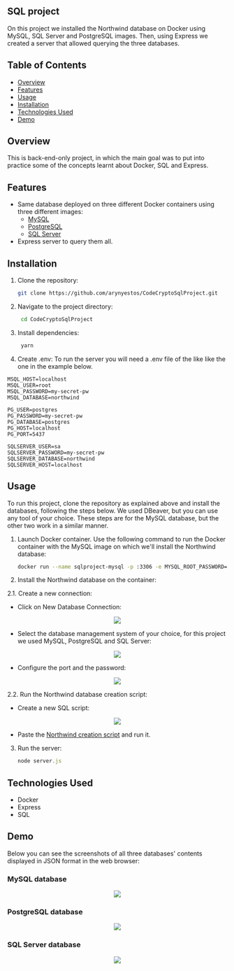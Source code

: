 ## SQL project

On this project we installed the Northwind database on Docker using MySQL, SQL Server and PostgreSQL images. Then, using Express we created a server that allowed querying the three databases.

## Table of Contents
- [Overview](#overview)
- [Features](#features)
- [Usage](#usage)
- [Installation](#installation)
- [Technologies Used](#technologies-used)
- [Demo](#demo)

## Overview

This is back-end-only project, in which the main goal was to put into practice some of the concepts learnt about Docker, SQL and Express.

## Features

- Same database deployed on three different Docker containers using three different images:
  - [MySQL](https://hub.docker.com/_/mysql)
  - [PostgreSQL](https://hub.docker.com/_/postgres)
  - [SQL Server](https://hub.docker.com/_/microsoft-mssql-server)
- Express server to query them all.

## Installation

1. Clone the repository:

   ```bash
   git clone https://github.com/arynyestos/CodeCryptoSqlProject.git

2. Navigate to the project directory:

   ```bash
    cd CodeCryptoSqlProject

3. Install dependencies:

   ```bash
    yarn
   
4. Create .env: To run the server you will need a .env file of the like like the one in the example below.
  ```.env  
  MSQL_HOST=localhost
  MSQL_USER=root
  MSQL_PASSWORD=my-secret-pw
  MSQL_DATABASE=northwind
  
  PG_USER=postgres
  PG_PASSWORD=my-secret-pw
  PG_DATABASE=postgres
  PG_HOST=localhost
  PG_PORT=5437
  
  SQLSERVER_USER=sa
  SQLSERVER_PASSWORD=my-secret-pw
  SQLSERVER_DATABASE=northwind
  SQLSERVER_HOST=localhost
```
   
## Usage

To run this project, clone the repository as explained above and install the databases, following the steps below. We used DBeaver, but you can use any tool of your choice. These steps are for the MySQL database, but the other two work in a similar manner.

1. Launch Docker container. Use the following command to run the Docker container with the MySQL image on which we'll install the Northwind database:
   ```bash
   docker run --name sqlproject-mysql -p :3306 -e MYSQL_ROOT_PASSWORD=my-secret-pw -d mysql:8.0.28
   ```
2. Install the Northwind database on the container:
   
  2.1. Create a new connection:
  - Click on New Database Connection:

<p align="center">
  <img src="https://github.com/arynyestos/CodeCryptoSqlProject/assets/33223441/5b5897f3-ba4f-485c-a430-e576875f8f43">
</p>

  - Select the database management system of your choice, for this project we used MySQL, PostgreSQL and SQL Server:

<p align="center">
  <img src="https://github.com/arynyestos/CodeCryptoSqlProject/assets/33223441/b763727b-b34c-4171-abc4-d574f7f362dd">
</p>

  - Configure the port and the password:

<p align="center">
  <img src="https://github.com/arynyestos/CodeCryptoSqlProject/assets/33223441/17444749-2244-4791-b2ca-c4393454b651">
</p>

  2.2. Run the Northwind database creation script:
  - Create a new SQL script:

<p align="center">
  <img src="https://github.com/arynyestos/CodeCryptoSqlProject/assets/33223441/5aeb56c1-0cca-45f0-bb56-0fc69e691f4c">
</p>

  - Paste the [Northwind creation script](https://raw.githubusercontent.com/valoni/northwindextended/master/Northwind.MySQL5.sql) and run it.

3. Run the server:
   ```Node.js
   node server.js
   ```

## Technologies Used
- Docker
- Express
- SQL

## Demo

Below you can see the screenshots of all three databases' contents displayed in JSON format in the web browser:

### MySQL database

<p align="center">
  <img src="https://github.com/arynyestos/CodeCryptoSqlProject/assets/33223441/eecd8381-f0f8-4460-a512-c4d54e9e19f8">
</p>

### PostgreSQL database

<p align="center">
  <img src="https://github.com/arynyestos/CodeCryptoSqlProject/assets/33223441/31aefc4e-deef-4a2f-916b-4fd043d0b678">
</p>

### SQL Server database

<p align="center">
  <img src="https://github.com/arynyestos/CodeCryptoSqlProject/assets/33223441/aa81c561-a5a1-4799-8916-f6961b25023b">
</p>




